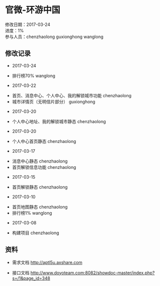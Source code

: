 # 官微-环游中国
修改日期：2017-03-24  
进度：1%  
参与人员：chenzhaolong guxionghong wanglong

## 修改记录
- 2017-03-24
* 排行榜70% wanglong 

- 2017-03-22
* 首页、消息中心、个人中心、我的解锁城市功能 chenzhaolong
* 城市详情页（无明信片部分） guxionghong

- 2017-03-20
* 个人中心地址、我的解锁城市静态 chenzhaolong

- 2017-03-20
* 个人中心首页静态  chenzhaolong

- 2017-03-17
* 消息中心静态 chenzhaolong
* 首页解锁信息功能 chenzhaolong

- 2017-03-15
* 首页解锁静态 chenzhaolong

- 2017-03-10
* 首页地图静态 chenzhaolong
* 排行榜1% wanglong

- 2017-03-08
* 构建项目 chenzhaolong




## 资料
- 需求文档
http://aptl5u.axshare.com


- 接口文档
http://www.doyoteam.com:8082/showdoc-master/index.php?s=/1&page_id=348
